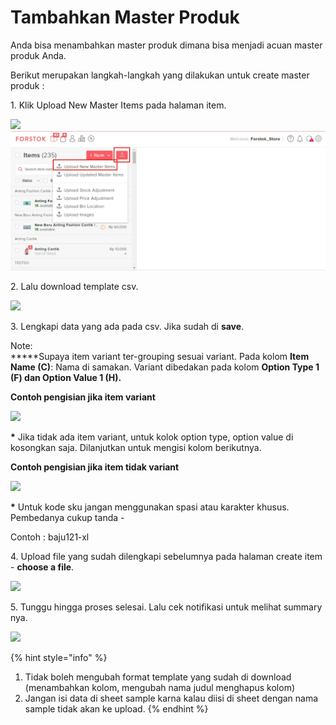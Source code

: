# Tambahkan Master Produk

Anda bisa menambahkan master produk dimana bisa menjadi acuan master produk Anda.

Berikut merupakan langkah-langkah yang dilakukan untuk create master produk :&#x20;

1\. Klik Upload New Master Items pada halaman item.&#x20;

![](https://lh3.googleusercontent.com/ZkoMRGc2b5dCWHpJDdy3nKLwJ\_\_EZgZbxBzCCLLawS93MOAMuQZHFM9j7tZsjb1uvms3esF4T5SaC\_AmVMcuMHmJwJ882\_5YUixgbr2GXiSd0NbfuhIw0K4u0xyPyEwwHVIN8J7N) ![](<../../.gitbook/assets/itemm (1).jpg>)

2\. Lalu download template csv.&#x20;

![](https://s3.amazonaws.com/cdn.freshdesk.com/data/helpdesk/attachments/production/48021328505/original/BbKTzhCmHCcLExm\_QwTnAySbUHMG-NjR-g.png?1578038505)

3\. Lengkapi data yang ada pada csv. Jika sudah di **save**.

Note:\
**\***Supaya item variant ter-grouping sesuai variant. Pada kolom **Item Name (C)**: Nama di samakan. Variant dibedakan pada kolom **Option Type 1 (F) dan Option Value 1 (H).**

**Contoh pengisian jika item variant**

![](https://s3.amazonaws.com/cdn.freshdesk.com/data/helpdesk/attachments/production/48076128349/original/q55a-Y6aMF9rcz\_X\_Bd4k4SKZZ4pLjsx3Q.png?1607922965)

**\*** Jika tidak ada item variant, untuk kolok option type, option value di kosongkan saja. Dilanjutkan untuk mengisi kolom berikutnya.

**Contoh pengisian jika item tidak variant**

![](https://s3.amazonaws.com/cdn.freshdesk.com/data/helpdesk/attachments/production/48076128375/original/VSkXCNKVGNoSo\_Cs1TsM5RSPBsdE\_AiFzA.png?1607922976)

**\*** Untuk kode sku jangan menggunakan spasi atau karakter khusus. Pembedanya cukup tanda -&#x20;

&#x20; Contoh : baju121-xl

4\. Upload file yang sudah dilengkapi sebelumnya pada halaman create item - **choose a file**.&#x20;

![](https://s3.amazonaws.com/cdn.freshdesk.com/data/helpdesk/attachments/production/48021339929/original/TQQ3xkWBgjTW9k2rA1dpnicQBkos3lOXAA.png?1578044400)

5\. Tunggu hingga proses selesai. Lalu cek notifikasi untuk melihat summary nya.&#x20;

![](https://s3.amazonaws.com/cdn.freshdesk.com/data/helpdesk/attachments/production/48021340934/original/uwFX8Qz9ItKTFJhyVwabne85E\_2Ueosdxg.png?1578044976)

{% hint style="info" %}
1. Tidak boleh mengubah format template yang sudah di download (menambahkan kolom, mengubah nama judul menghapus kolom)
2. Jangan isi data di sheet sample karna kalau diisi di sheet dengan nama sample tidak akan ke upload.
{% endhint %}
